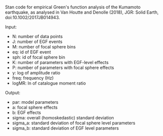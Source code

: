 Stan code for empirical Green's function analysis of the Kumamoto earthquake, as analysed in Van Houtte and Denolle (2018), JGR: Solid Earth, doi:10.1002/2017JB014943.

Input:
- N: number of data points
- J: number of EGF events
- M: number of focal sphere bins
- eq: id of EGF event
- sph: id of focal sphere bin
- K: number of parameters with EGF-level effects
- P: number of parameters with focal sphere effects
- y: log of amplitude ratio
- freq: frequency (Hz)
- logMR: ln of catalogue moment ratio

Output:
- par: model parameters
- a: focal sphere effects
- b: EGF effects
- sigma: overall (homoskedastic) standard deviation
- sigma_a: standard deviation of focal sphere level parameters
- sigma_b: standard deviation of EGF level parameters
